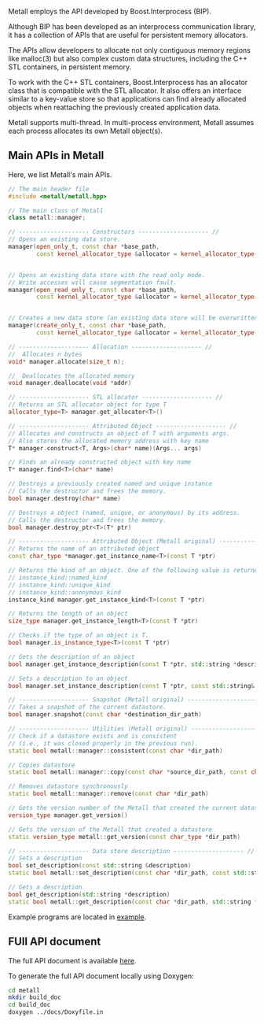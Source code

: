 Metall employs the API developed by Boost.Interprocess (BIP).

Although BIP has been developed as an interprocess communication library, it has a collection of APIs that are useful for persistent memory allocators.

The APIs allow developers to allocate not only contiguous memory regions like malloc(3) but also complex custom data structures, including the C++ STL
containers, in persistent memory.

To work with the C++ STL containers, Boost.Interprocess has an allocator class that is compatible with the STL allocator.
It also offers an interface similar to a key-value store so that applications can find already allocated objects when reattaching the previously created application data.

Metall supports multi-thread.
In multi-process environment, Metall assumes each process allocates its own Metall object(s).

## Main APIs in Metall

Here, we list Metall's main APIs.

```C++
// The main header file
#include <metall/metall.hpp>

// The main class of Metall
class metall::manager;

// -------------------- Constructors -------------------- //
// Opens an existing data store.
manager(open_only_t, const char *base_path,
        const kernel_allocator_type &allocator = kernel_allocator_type())


// Opens an existing data store with the read only mode.
// Write accesses will cause segmentation fault.
manager(open_read_only_t, const char *base_path,
        const kernel_allocator_type &allocator = kernel_allocator_type())


// Creates a new data store (an existing data store will be overwritten).
manager(create_only_t, const char *base_path,
        const kernel_allocator_type &allocator = kernel_allocator_type())

// -------------------- Allocation -------------------- //
//  Allocates n bytes
void* manager.allocate(size_t n);

//  Deallocates the allocated memory
void manager.deallocate(void *addr)

// -------------------- STL allocator -------------------- //
// Returns an STL allocator object for type T
allocator_type<T> manager.get_allocator<T>()

// -------------------- Attributed Object -------------------- //
// Allocates and constructs an object of T with arguments args.
// Also stores the allocated memory address with key name
T* manager.construct<T, Args>(char* name)(Args... args)

// Finds an already constructed object with key name
T* manager.find<T>(char* name)

// Destroys a previously created named and unique instance
// Calls the destructor and frees the memory.
bool manager.destroy(char* name)

// Destroys a object (named, unique, or anonymous) by its address.
// Calls the destructor and frees the memory.
bool manager.destroy_ptr<T>(T* ptr)

// -------------------- Attributed Object (Metall original) -------------------- //
// Returns the name of an attributed object
const char_type *manager.get_instance_name<T>(const T *ptr)

// Returns the kind of an object. One of the following value is returned:
// instance_kind::named_kind
// instance_kind::unique_kind
// instance_kind::anonymous_kind
instance_kind manager.get_instance_kind<T>(const T *ptr)

// Returns the length of an object
size_type manager.get_instance_length<T>(const T *ptr)

// Checks if the type of an object is T.
bool manager.is_instance_type<T>(const T *ptr)

// Gets the description of an object
bool manager.get_instance_description(const T *ptr, std::string *description)

// Sets a description to an object
bool manager.set_instance_description(const T *ptr, const std::string& description)

// -------------------- Snapshot (Metall original) -------------------- //      
// Takes a snapshot of the current datastore.
bool manager.snapshot(const char *destination_dir_path)

// -------------------- Utilities (Metall original) -------------------- //
// Check if a datastore exists and is consistent
// (i.e., it was closed properly in the previous run).
static bool metall::manager::consistent(const char *dir_path)

// Copies datastore
static bool metall::manager::copy(const char *source_dir_path, const char *destination_dir_path)

// Removes datastore synchronously
static bool metall::manager::remove(const char *dir_path)

// Gets the version number of the Metall that created the current datastore.
version_type manager.get_version()

// Gets the version of the Metall that created a datastore
static version_type metall::get_version(const char_type *dir_path)

// -------------------- Data store description -------------------- //
// Sets a description
bool set_description(const std::string &description)
static bool metall::set_description(const char *dir_path, const std::string &description)

// Gets a description
bool get_description(std::string *description)
static bool metall::get_description(const char *dir_path, std::string *description)
```

Example programs are located in [example](https://github.com/LLNL/metall/tree/master/example).

## FUll API document

The full API document is available [here](https://software.llnl.gov/metall/api/).

To generate the full API document locally using Doxygen:

```bash
cd metall
mkdir build_doc
cd build_doc
doxygen ../docs/Doxyfile.in
```